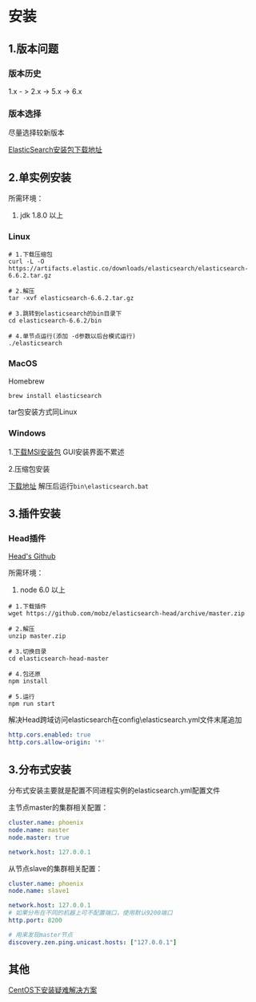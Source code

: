 # 安装

## 1.版本问题

### 版本历史

1.x - > 2.x -> 5.x -> 6.x

### 版本选择

尽量选择较新版本

[ElasticSearch安装包下载地址](https://www.elastic.co/downloads/elasticsearch)

## 2.单实例安装

所需环境：

1. jdk 1.8.0 以上

### Linux

```Shell
# 1.下载压缩包
curl -L -O https://artifacts.elastic.co/downloads/elasticsearch/elasticsearch-6.6.2.tar.gz

# 2.解压
tar -xvf elasticsearch-6.6.2.tar.gz

# 3.跳转到elasticsearch的bin目录下
cd elasticsearch-6.6.2/bin

# 4.单节点运行(添加 -d参数以后台模式运行)
./elasticsearch
```

### MacOS

Homebrew

```bash
brew install elasticsearch
```

tar包安装方式同Linux

### Windows

1.[下载MSI安装包](https://artifacts.elastic.co/downloads/elasticsearch/elasticsearch-6.6.2.msi)
GUI安装界面不累述

2.压缩包安装

[下载地址](https://artifacts.elastic.co/downloads/elasticsearch/elasticsearch-6.6.2.zip)
解压后运行`bin\elasticsearch.bat`

## 3.插件安装

### Head插件

[Head's Github](https://github.com/mobz/elasticsearch-head)

所需环境：

1. node 6.0 以上

```shell
# 1.下载插件
wget https://github.com/mobz/elasticsearch-head/archive/master.zip

# 2.解压
unzip master.zip

# 3.切换目录
cd elasticsearch-head-master

# 4.包还原
npm install

# 5.运行
npm run start
```

解决Head跨域访问elasticsearch在config\elasticsearch.yml文件末尾追加

```yml
http.cors.enabled: true
http.cors.allow-origin: '*'
```

## 3.分布式安装

分布式安装主要就是配置不同进程实例的elasticsearch.yml配置文件

主节点master的集群相关配置：

```yml
cluster.name: phoenix
node.name: master
node.master: true

network.host: 127.0.0.1
```

从节点slave的集群相关配置：

```yml
cluster.name: phoenix
node.name: slave1

network.host: 127.0.0.1
# 如果分布在不同的机器上可不配置端口，使用默认9200端口
http.port: 8200

# 用来发现master节点
discovery.zen.ping.unicast.hosts: ["127.0.0.1"]
```

## 其他

[CentOS下安装疑难解决方案](https://www.imooc.com/article/20336)

